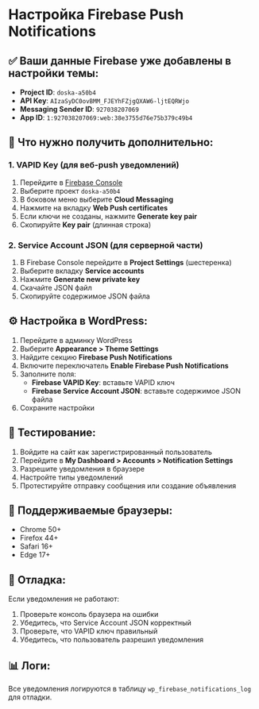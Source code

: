 # Настройка Firebase Push Notifications

## ✅ Ваши данные Firebase уже добавлены в настройки темы:

- **Project ID**: `doska-a50b4`
- **API Key**: `AIzaSyDC0ovBMM_FJEYhFZjgQXAW6-ljtEQRWjo`
- **Messaging Sender ID**: `927038207069`
- **App ID**: `1:927038207069:web:38e3755d76e75b379c49b4`

## 🔑 Что нужно получить дополнительно:

### 1. VAPID Key (для веб-push уведомлений)

1. Перейдите в [Firebase Console](https://console.firebase.google.com/)
2. Выберите проект `doska-a50b4`
3. В боковом меню выберите **Cloud Messaging**
4. Нажмите на вкладку **Web Push certificates**
5. Если ключи не созданы, нажмите **Generate key pair**
6. Скопируйте **Key pair** (длинная строка)

### 2. Service Account JSON (для серверной части)

1. В Firebase Console перейдите в **Project Settings** (шестеренка)
2. Выберите вкладку **Service accounts**
3. Нажмите **Generate new private key**
4. Скачайте JSON файл
5. Скопируйте содержимое JSON файла

## ⚙️ Настройка в WordPress:

1. Перейдите в админку WordPress
2. Выберите **Appearance > Theme Settings**
3. Найдите секцию **Firebase Push Notifications**
4. Включите переключатель **Enable Firebase Push Notifications**
5. Заполните поля:
   - **Firebase VAPID Key**: вставьте VAPID ключ
   - **Firebase Service Account JSON**: вставьте содержимое JSON файла
6. Сохраните настройки

## 🧪 Тестирование:

1. Войдите на сайт как зарегистрированный пользователь
2. Перейдите в **My Dashboard > Accounts > Notification Settings**
3. Разрешите уведомления в браузере
4. Настройте типы уведомлений
5. Протестируйте отправку сообщения или создание объявления

## 📱 Поддерживаемые браузеры:

- Chrome 50+
- Firefox 44+
- Safari 16+
- Edge 17+

## 🔧 Отладка:

Если уведомления не работают:

1. Проверьте консоль браузера на ошибки
2. Убедитесь, что Service Account JSON корректный
3. Проверьте, что VAPID ключ правильный
4. Убедитесь, что пользователь разрешил уведомления

## 📊 Логи:

Все уведомления логируются в таблицу `wp_firebase_notifications_log` для отладки.
